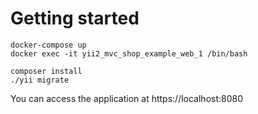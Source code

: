 # Getting started

```
docker-compose up
docker exec -it yii2_mvc_shop_example_web_1 /bin/bash

composer install
./yii migrate
```

You can access the application at https://localhost:8080
